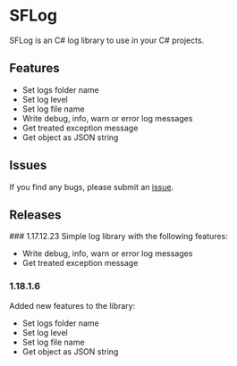 # ​SFLog

SFLog is an C# log library to use in your C# projects.

## ​Features
- Set logs folder name
- Set log level
- Set log file name
- Write debug, info, warn or error log messages
- Get treated exception message
- Get object as JSON string

## Issues
If you find any bugs, please submit an [issue](https://github.com/spaf94/SFLog/issues/new/).

## Releases
###​ 1.17.12.23
Simple log library with the following features:
- Write debug, info, warn or error log messages
- Get treated exception message

### 1.18.1.6
Added new features to the library:
- Set logs folder name
- Set log level
- Set log file name
- Get object as JSON string
